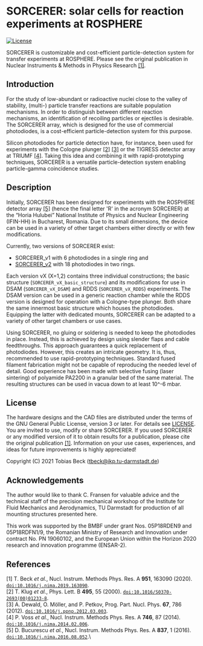 # SORCERER: solar cells for reaction experiments at ROSPHERE

[![License](https://img.shields.io/badge/License-GPL%20v3+-blue.svg)](LICENSE)

SORCERER is customizable and cost-efficient particle-detection system 
for transfer experiments at ROSPHERE.
Please see the original publication in
Nuclear Instruments & Methods in Physics Research [[1]](#Bec19a).

## Introduction

For the study of low-abundant or radioactive nuclei close to the valley of stability,
(multi-) particle transfer reactions are suitable population mechanisms.
In order to distinguish between different reaction mechanisms,
an identification of recoiling particles or ejectiles is desirable.
The SORCERER array, which is designed for the use of commercial photodiodes,
is a cost-efficient particle-detection system for this purpose.

Silicon photodiodes for particle detection have, for instance,
been used for experiments with the Cologne plunger [[2]](#Klu00a) [[3]](#Dew12a)
or the TIGRESS detector array at TRIUMF [[4]](#Vos14a).
Taking this idea and combining it with rapid-prototyping techniques,
SORCERER is a versatile particle-detection system 
enabling particle-gamma coincidence studies.

## Description

Initially, SORCERER has been designed for experiments with
the ROSPHERE detector array [[5]](#Buc16a) (hence the final letter 'R' in the acronym SORCERER) 
at the “Horia Hulubei” National Institute of Physics and Nuclear Engineering (IFIN-HH)
in Bucharest, Romania.
Due to its small dimensions, the device can be used in a variety of other target chambers
either directly or with few modifications.

Currently, two versions of SORCERER exist:

- SORCERER_v1 with 6 photodiodes in a single ring and
- [SORCERER_v2](v2_18cells) with 18 photodiodes in two rings.

Each version vX (X=1,2) contains three individual constructions;
the basic structure (`SORCERER_vX_basic_structure`) 
and its modifications for use in DSAM (`SORCERER_vX_DSAM`)
and RDDS (`SORCERER_vX_RDDS`) experiments.
The DSAM version can be used in a generic reaction chamber
while the RDDS version is designed for operation with a Cologne-type plunger.
Both share the same innermost basic structure which houses the photodiodes.
Equipping the latter with dedicated mounts, 
SORCERER can be adapted to a variety of other target chambers or use cases.

Using SORCERER, no gluing or soldering is needed to keep the photodiodes in place.
Instead, this is achieved by design using slender flaps and cable feedthroughs.
This approach guarantees a quick replacement of photodiodes.
However, this creates an intricate geometry.
It is, thus, recommended to use rapid-prototyping techniques.
Standard fused filament fabrication might not be capable of reproducing the needed level of detail.
Good experience has been made with selective fusing (laser sintering) of polyamide PA2200 
in a granular bed of the same material.
The resulting structures can be used in vacua down to at least 10^-6 mbar.

## License

The hardware designs and the CAD files are distributed under the 
terms of the GNU General Public License, version 3 or later.
For details see [LICENSE](LICENSE).
You are invited to use, modify or share SORCERER.
If you used SORCERER or any modified version of it to obtain results for a publication, 
please cite the original publication [[1]](#Bec19a).
Information on your use cases, experiences,
and ideas for future improvements is highly appreciated!

Copyright (C) 2021 Tobias Beck (tbeck@ikp.tu-darmstadt.de)

## Acknowledgements

The author would like to thank C. Fransen for valuable advice
and the technical staff of the precision mechanical workshop 
of the Institute for Fluid Mechanics and Aerodynamics, TU Darmstadt 
for production of all mounting structures presented here.

This work was supported by the BMBF under grant Nos. 05P18RDEN9 and 05P18RDFN1/9, 
the Romanian Ministry of Research and Innovation under contract No. PN 19060102, 
and the European Union within the Horizon 2020 research and innovation programme (ENSAR-2).

## References

<a name='Bec19aa'>[1]</a> T. Beck *et al.*, Nucl. Instrum. Methods Phys. Res. A **951**, 163090 (2020). [`doi:10.1016/j.nima.2019.163090`](https://doi.org/10.1016/j.nima.2019.163090).\
<a name='Klu00a'>[2]</a> T. Klug *et al.*, Phys. Lett. B **495**, 55 (2000). [`doi:10.1016/S0370-2693(00)01233-8`](https://doi.org/10.1016/S0370-2693(00)01233-8).\
<a name='Dew12a'>[3]</a> A. Dewald, O. Möller, and P. Petkov, Prog. Part. Nucl. Phys. **67**, 786 (2012). [`doi:10.1016/j.ppnp.2012.03.003`](https://doi.org/10.1016/j.ppnp.2012.03.003).\
<a name='Vos14a'>[4]</a> P. Voss *et al.*, Nucl. Instrum. Methods Phys. Res. A **746**, 87 (2014). [`doi:10.1016/j.nima.2014.02.006`](https://doi.org/10.1016/j.nima.2014.02.006).\
<a name='Buc16a'>[5]</a> D. Bucurescu *et al.*, Nucl. Instrum. Methods Phys. Res. A **837**, 1 (2016). [`doi:10.1016/j.nima.2016.08.052`](https://doi.org/10.1016/j.nima.2016.08.052).\



